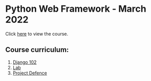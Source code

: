 # Python Web Framework - March 2022

Click [here](https://softuni.bg/trainings/3596/python-web-framework-march-2022) to view the course.

## Course curriculum:
1. [Django 102](django_102)
2. [Lab](lab)
3. [Project Defence](Project%20Defence)
